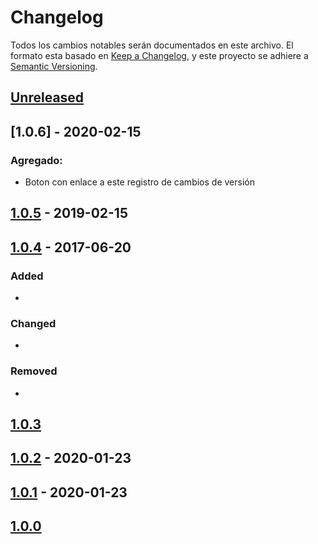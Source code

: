 # Changelog
Todos los cambios notables serán documentados en este archivo.
El formato esta basado en [Keep a Changelog](https://keepachangelog.com/en/1.0.0/),
y este proyecto se adhiere a [Semantic Versioning](https://semver.org/spec/v2.0.0.html).

## [Unreleased]

## [1.0.6] - 2020-02-15
### Agregado:
- Boton con enlace a este registro de cambios de versión
## [1.0.5] - 2019-02-15
## [1.0.4] - 2017-06-20
### Added
-
### Changed
-
### Removed
- 
## [1.0.3]
## [1.0.2] - 2020-01-23
## [1.0.1] - 2020-01-23
## [1.0.0]


[unreleased]: https://github.com/ezrillex/Ahorcado/commits/master
[1.0.5]: https://github.com/ezrillex/Ahorcado/commit/83b71858c5ca81da41951a85243accf4f3afd7d9?diff=unified
[1.0.4]: https://github.com/ezrillex/Ahorcado/commit/937cde5d5592fdc469c82b5f98b53fe228345c1a?diff=unified
[1.0.3]: https://github.com/ezrillex/Ahorcado/commit/2d09f2954efbcb31dad2ecaeef4d879ba6906f23?diff=unified
[1.0.2]: https://github.com/ezrillex/Ahorcado/releases/tag/1.0.2
[1.0.1]: https://github.com/ezrillex/Ahorcado/releases/tag/1.0.1
[1.0.0]: https://github.com/ezrillex/Ahorcado/commit/69a9c476cc3fcb8a1606fa01f036ac4811151a84?diff=unified
